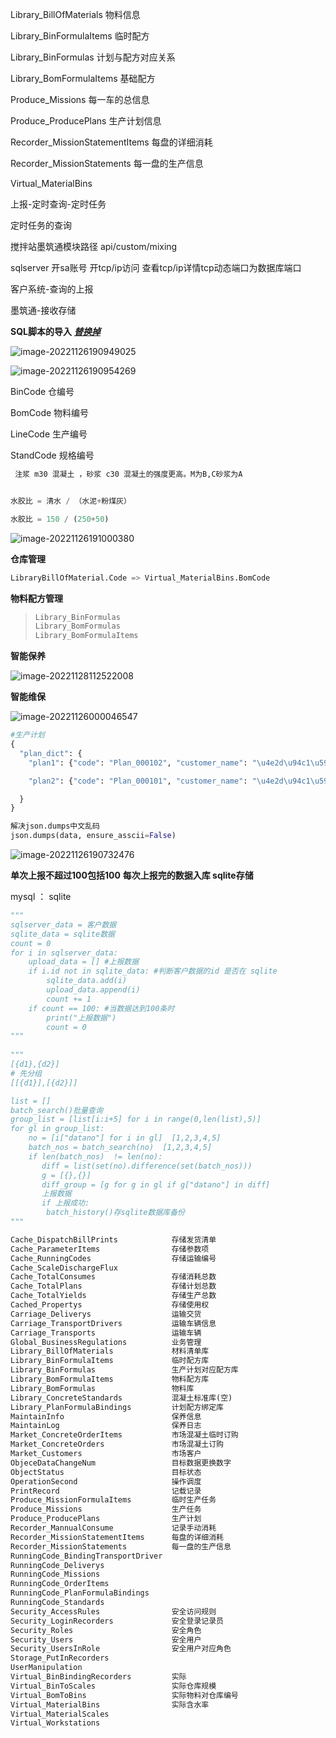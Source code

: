 Library_BillOfMaterials							物料信息

Library_BinFormulaItems						 临时配方

Library_BinFormulas								 计划与配方对应关系

Library_BomFormulaItems  					  基础配方

Produce_Missions									   每一车的总信息

Produce_ProducePlans								生产计划信息

Recorder_MissionStatementItems			   每盘的详细消耗

Recorder_MissionStatements					   每一盘的生产信息

Virtual_MaterialBins									 



上报-定时查询-定时任务

定时任务的查询

搅拌站墨筑通模块路径    api/custom/mixing

sqlserver 开sa账号 开tcp/ip访问 查看tcp/ip详情tcp动态端口为数据库端口

客户系统-查询的上报

墨筑通-接收存储



**SQL脚本的导入**		***<u>替换掉</u>***

![image-20221126190949025](image/物料配方/image-20221126190949025.png)

![image-20221126190954269](image/物料配方/image-20221126190954269.png)



BinCode 仓编号

BomCode 物料编号

LineCode 生产编号

StandCode 规格编号

```python
 注浆 m30 混凝土 ，砂浆 c30 混凝土的强度更高。M为B,C砂浆为A


水胶比 = 清水 / （水泥+粉煤灰）

水胶比 = 150 / (250+50)
```

![image-20221126191000380](image/物料配方/image-20221126191000380.png)

**仓库管理**

```python
LibraryBillOfMaterial.Code => Virtual_MaterialBins.BomCode 
```



**物料配方管理**

> ```python
> Library_BinFormulas
> Library_BomFormulas
> Library_BomFormulaItems
> ```



**智能保养**

![image-20221128112522008](image/物料配方/image-20221128112522008.png)



**智能维保**

![image-20221126000046547](image/物料配方/image-20221126000046547.png)





```python
#生产计划
{
  "plan_dict": {
    "plan1": {"code": "Plan_000102", "customer_name": "\u4e2d\u94c1\u5927\u6865\u5c40\u6843\u6e90\u5927\u6865", "project_name": "\u4e2d\u94c1\u5927\u6865\u5c40\u6843\u6e90\u5927\u6865\u9879\u76ee\u90e8", "quantity": 2.0, "distance": 0.0, "date_region_start": "2022-11-15 08:58:34", "date_region_final": "2022-11-23 08:58:34", "project_address": "", "remark": "", "concrete_sign": "A \u7802\u6d46-1\u00b110", "date_region": "2022-11-15-2022-11-23"},

    "plan2": {"code": "Plan_000101", "customer_name": "\u4e2d\u94c1\u5927\u6865\u5c40\u6843\u6e90\u5927\u6865", "project_name": "\u4e2d\u94c1\u5927\u6865\u5c40\u6843\u6e90\u5927\u6865\u9879\u76ee\u90e8", "quantity": 2.0, "distance": 0.0, "date_region_start": "2022-11-15 07:13:12", "date_region_final": "2022-11-16 07:13:12", "project_address": "", "remark": "", "concrete_sign": "A \u7802\u6d46-1\u00b110", "date_region": "2022-11-15-2022-11-16"}

  }
}

解决json.dumps中文乱码
json.dumps(data, ensure_asscii=False)
```



![image-20221126190732476](image/物料配方/image-20221126190732476.png)



**单次上报不超过100包括100**
**每次上报完的数据入库  sqlite存储**



mysql   ： sqlite

```python
"""
sqlserver_data = 客户数据
sqlite_data = sqlite数据
count = 0
for i in sqlserver_data:
    upload_data = [] #上报数据
    if i.id not in sqlite_data: #判断客户数据的id 是否在 sqlite
        sqlite_data.add(i)
        upload_data.append(i)
        count += 1
    if count == 100: #当数据达到100条时
        print("上报数据")
        count = 0
"""       
        
"""
[{d1},{d2}]
# 先分组
[[{d1}],[{d2}]]

list = []
batch_search()批量查询
group_list = [list[i:i+5] for i in range(0,len(list),5)]
for gl in group_list:
    no = [i["datano"] for i in gl]  [1,2,3,4,5]
    batch_nos = batch_search(no)  [1,2,3,4,5]
    if len(batch_nos)  != len(no):
       diff = list(set(no).difference(set(batch_nos)))
       g = [{},{}]
       diff_group = [g for g in gl if g["datano"] in diff]
       上报数据
       if 上报成功:
        batch_history()存sqlite数据库备份
"""
```





```python
Cache_DispatchBillPrints			存储发货清单
Cache_ParameterItems				存储参数项
Cache_RunningCodes					存储运输编号
Cache_ScaleDischargeFlux			
Cache_TotalConsumes					存储消耗总数
Cache_TotalPlans					存储计划总数
Cache_TotalYields					存储生产总数
Cached_Propertys					存储使用权
Carriage_Deliverys					运输交货
Carriage_TransportDrivers			运输车辆信息
Carriage_Transports					运输车辆
Global_BusinessRegulations			业务管理
Library_BillOfMaterials				材料清单库
Library_BinFormulaItems				临时配方库
Library_BinFormulas					生产计划对应配方库
Library_BomFormulaItems				物料配方库
Library_BomFormulas					物料库
Library_ConcreteStandards			混凝土标准库(空)
Library_PlanFormulaBindings			计划配方绑定库
MaintainInfo						保养信息
MaintainLog							保养日志
Market_ConcreteOrderItems			市场混凝土临时订购
Market_ConcreteOrders				市场混凝土订购
Market_Customers					市场客户
ObjeceDataChangeNum					目标数据更换数字
ObjectStatus						目标状态
OperationSecond						操作调度
PrintRecord							记载记录
Produce_MissionFormulaItems			临时生产任务
Produce_Missions					生产任务
Produce_ProducePlans				生产计划
Recorder_MannualConsume				记录手动消耗
Recorder_MissionStatementItems		每盘的详细消耗
Recorder_MissionStatements			每一盘的生产信息
RunningCode_BindingTransportDriver	
RunningCode_Deliverys				
RunningCode_Missions
RunningCode_OrderItems
RunningCode_PlanFormulaBindings
RunningCode_Standards
Security_AccessRules				安全访问规则
Security_LoginRecorders				安全登录记录员
Security_Roles						安全角色
Security_Users						安全用户
Security_UsersInRole				安全用户对应角色
Storage_PutInRecorders				
UserManipulation
Virtual_BinBindingRecorders			实际
Virtual_BinToScales					实际仓库规模
Virtual_BomToBins					实际物料对仓库编号
Virtual_MaterialBins				实际含水率
Virtual_MaterialScales				
Virtual_Workstations
```

